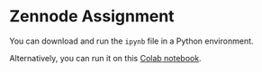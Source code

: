 # Zennode Assignment

You can download and run the `ipynb` file in a Python environment.

Alternatively, you can run it on this [Colab notebook](https://colab.research.google.com/drive/1mSt5sA8bl9H_V1aMQ7SG9TcL7YisCWpS?usp=sharing).
